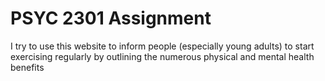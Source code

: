 # PSYC 2301 Assignment
I try to use this website to inform people (especially young adults) to start exercising regularly by outlining the numerous physical and mental health benefits